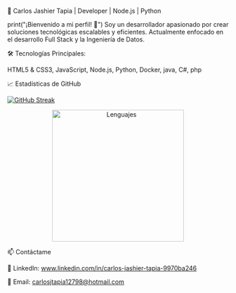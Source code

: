 🚀 Carlos Jashier Tapia | Developer | Node.js | Python

print("¡Bienvenido a mi perfil! 👋")
Soy un desarrollador apasionado por crear soluciones tecnológicas escalables y eficientes. Actualmente enfocado en el desarrollo Full Stack y la Ingeniería de Datos.

🛠️ Tecnologías Principales:

HTML5 & CSS3, JavaScript, Node.js, Python, Docker, java, C#, php


📈 Estadísticas de GitHub

[![GitHub Streak](https://github-readme-streak-stats.herokuapp.com?user=Carlostapia12798&theme=dark&hide_border=FALSO&short_numbers=FALSO)](https://git.io/streak-stats)
<p align="center"> <img src="https://github-readme-stats.vercel.app/api/top-langs/?username=CarlosTapia12798&layout=compact&theme=radical" alt="Lenguajes" width="300"/> </p>

📫 Contáctame

💼 LinkedIn: www.linkedin.com/in/carlos-jashier-tapia-9970ba246

📧 Email: carlosjtapia12798@hotmail.com
